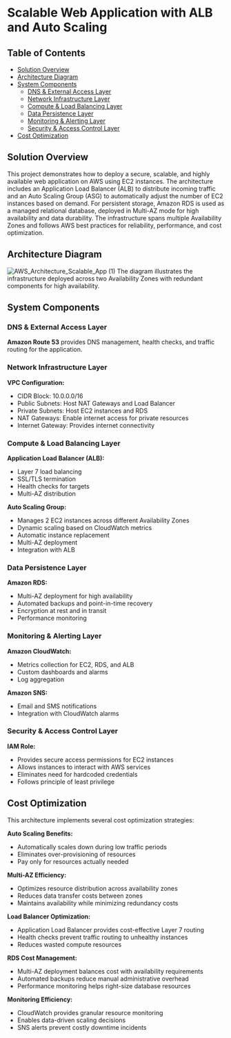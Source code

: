 # Scalable Web Application with ALB and Auto Scaling

## Table of Contents
- [Solution Overview](#solution-overview)
- [Architecture Diagram](#architecture-diagram)
- [System Components](#system-components)
  - [DNS & External Access Layer](#dns--external-access-layer)
  - [Network Infrastructure Layer](#network-infrastructure-layer)
  - [Compute & Load Balancing Layer](#compute--load-balancing-layer)
  - [Data Persistence Layer](#data-persistence-layer)
  - [Monitoring & Alerting Layer](#monitoring--alerting-layer)
  - [Security & Access Control Layer](#security--access-control-layer)
- [Cost Optimization](#cost-optimization)

## Solution Overview

This project demonstrates how to deploy a secure, scalable, and highly available web application on AWS using EC2 instances. The architecture includes an Application Load Balancer (ALB) to distribute incoming traffic and an Auto Scaling Group (ASG) to automatically adjust the number of EC2 instances based on demand. For persistent storage, Amazon RDS is used as a managed relational database, deployed in Multi-AZ mode for high availability and data durability. The infrastructure spans multiple Availability Zones and follows AWS best practices for reliability, performance, and cost optimization.

## Architecture Diagram

![AWS_Architecture_Scalable_App (1)](https://github.com/user-attachments/assets/a872b98e-dab2-4a26-835c-c97fa0e47d94)
The diagram illustrates the infrastructure deployed across two Availability Zones with redundant components for high availability.

## System Components

### DNS & External Access Layer

**Amazon Route 53** provides DNS management, health checks, and traffic routing for the application.

### Network Infrastructure Layer

**VPC Configuration:**
- CIDR Block: 10.0.0.0/16
- Public Subnets: Host NAT Gateways and Load Balancer
- Private Subnets: Host EC2 instances and RDS
- NAT Gateways: Enable internet access for private resources
- Internet Gateway: Provides internet connectivity

### Compute & Load Balancing Layer

**Application Load Balancer (ALB):**
- Layer 7 load balancing
- SSL/TLS termination
- Health checks for targets
- Multi-AZ distribution

**Auto Scaling Group:**
- Manages 2 EC2 instances across different Availability Zones
- Dynamic scaling based on CloudWatch metrics
- Automatic instance replacement
- Multi-AZ deployment
- Integration with ALB

### Data Persistence Layer

**Amazon RDS:**
- Multi-AZ deployment for high availability
- Automated backups and point-in-time recovery
- Encryption at rest and in transit
- Performance monitoring

### Monitoring & Alerting Layer

**Amazon CloudWatch:**
- Metrics collection for EC2, RDS, and ALB
- Custom dashboards and alarms
- Log aggregation

**Amazon SNS:**
- Email and SMS notifications
- Integration with CloudWatch alarms

### Security & Access Control Layer

**IAM Role:**
- Provides secure access permissions for EC2 instances
- Allows instances to interact with AWS services
- Eliminates need for hardcoded credentials
- Follows principle of least privilege

## Cost Optimization

This architecture implements several cost optimization strategies:

**Auto Scaling Benefits:**
- Automatically scales down during low traffic periods
- Eliminates over-provisioning of resources
- Pay only for resources actually needed

**Multi-AZ Efficiency:**
- Optimizes resource distribution across availability zones
- Reduces data transfer costs between zones
- Maintains availability while minimizing redundancy costs

**Load Balancer Optimization:**
- Application Load Balancer provides cost-effective Layer 7 routing
- Health checks prevent traffic routing to unhealthy instances
- Reduces wasted compute resources

**RDS Cost Management:**
- Multi-AZ deployment balances cost with availability requirements
- Automated backups reduce manual administrative overhead
- Performance monitoring helps right-size database resources

**Monitoring Efficiency:**
- CloudWatch provides granular resource monitoring
- Enables data-driven scaling decisions
- SNS alerts prevent costly downtime incidents
